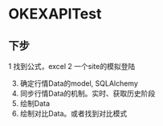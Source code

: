 # OKEXAPITest

## 下步

   1  找到公式，excel
   2  一个site的模拟登陆

  3. 确定行情Data的model, SQLAlchemy
  4. 同步行情Data的机制。实时、获取历史阶段
  5. 绘制Data
  6. 绘制对比Data。或者找到对比模式
